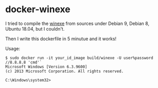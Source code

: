 # docker-winexe

I tried to compile the [winexe](https://github.com/opinkerfi/winexe-waf) from sources under Debian 9, Debian 8, Ubuntu 18.04, but I couldn't.


Then I  write this dockerfile in 5 minutue and it works!

Usage:
```
$ sudo docker run -it your_id_image build/winexe -U user%password //8.8.8.8 'cmd'`
Microsoft Windows [Version 6.3.9600]
(c) 2013 Microsoft Corporation. All rights reserved.

C:\Windows\system32>
```
